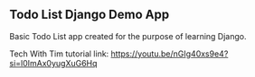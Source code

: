## Todo List Django Demo App
Basic Todo List app created for the purpose of learning Django.

Tech With Tim tutorial link: https://youtu.be/nGIg40xs9e4?si=l0ImAx0yugXuG6Hq